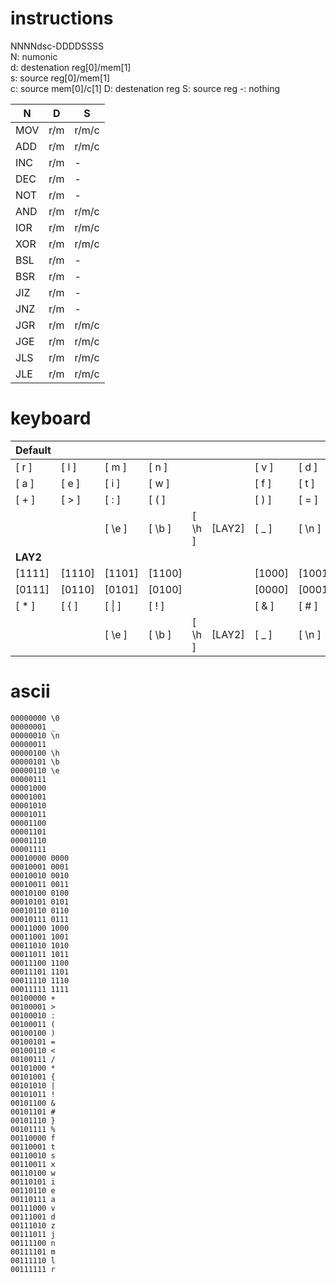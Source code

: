 
# instructions

NNNNdsc-DDDDSSSS  
N: numonic  
d: destenation reg[0]/mem[1]  
s: source reg[0]/mem[1]  
c: source mem[0]/c[1]
D: destenation reg
S: source reg
-: nothing

| N | D | S |
|---|---|---|
| MOV | r/m | r/m/c |
| ADD | r/m | r/m/c |
| INC | r/m | - |
| DEC | r/m | - |
| NOT | r/m | - |
| AND | r/m | r/m/c |
| IOR | r/m | r/m/c |
| XOR | r/m | r/m/c |
| BSL | r/m | - |
| BSR | r/m | - |
| JIZ | r/m | - |
| JNZ | r/m | - |
| JGR | r/m | r/m/c |
| JGE | r/m | r/m/c |
| JLS | r/m | r/m/c |
| JLE | r/m | r/m/c |


# keyboard

|**Default**|   |   |   |   |   |   |   |   |   |
|---|---|---|---|---|---|---|---|---|---|
|[ r  ]|[ l  ]|[ m  ]|[ n  ]|      |      |[ v  ]|[ d  ]|[ z  ]|[ j  ]| 111xxx
|[ a  ]|[ e  ]|[ i  ]|[ w  ]|      |      |[ f  ]|[ t  ]|[ s  ]|[ x  ]| 110xxx
|[ +  ]|[ >  ]|[ :  ]|[ (  ]|      |      |[ )  ]|[ =  ]|[ <  ]|[ /  ]| 100xxx
|      |      |[ \e ]|[ \b ]|[ \h ]|[LAY2]|[ _  ]|[ \n ]|      |      |
|**LAY2**|   |   |   |   |   |   |   |   |   |
|[1111]|[1110]|[1101]|[1100]|      |      |[1000]|[1001]|[1010]|[1011]| 011xxx
|[0111]|[0110]|[0101]|[0100]|      |      |[0000]|[0001]|[0010]|[0011]| 010xxx
|[ *  ]|[ {  ]|[ \| ]|[ !  ]|      |      |[ &  ]|[ #  ]|[ }  ]|[ %  ]| 101xxx
|      |      |[ \e ]|[ \b ]|[ \h ]|[LAY2]|[ _  ]|[ \n ]|      |      |

# ascii

```
00000000 \0  
00000001 _  
00000010 \n  
00000011  
00000100 \h  
00000101 \b  
00000110 \e  
00000111  
00001000  
00001001  
00001010  
00001011  
00001100  
00001101  
00001110  
00001111  
00010000 0000  
00010001 0001  
00010010 0010  
00010011 0011  
00010100 0100  
00010101 0101  
00010110 0110  
00010111 0111  
00011000 1000  
00011001 1001  
00011010 1010  
00011011 1011  
00011100 1100  
00011101 1101  
00011110 1110  
00011111 1111  
00100000 +  
00100001 >  
00100010 :  
00100011 (  
00100100 )  
00100101 =  
00100110 <  
00100111 /  
00101000 *  
00101001 {  
00101010 |  
00101011 !  
00101100 &  
00101101 #  
00101110 }  
00101111 %  
00110000 f  
00110001 t  
00110010 s  
00110011 x  
00110100 w  
00110101 i  
00110110 e  
00110111 a  
00111000 v  
00111001 d  
00111010 z  
00111011 j  
00111100 n  
00111101 m  
00111110 l  
00111111 r  
```
